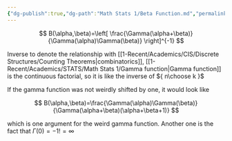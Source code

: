 ```yaml
---
{"dg-publish":true,"dg-path":"Math Stats 1/Beta Function.md","permalink":"/math-stats-1/beta-function/","tags":["gardenEntry"],"created":"2024-11-28T16:16:09.574-05:00","updated":"2025-07-07T17:47:01.734-04:00"}
---
```



$$
B(\alpha,\beta)=\left[ \frac{\Gamma(\alpha+\beta)}{\Gamma(\alpha)\Gamma(\beta)} \right]^{-1}
$$

Inverse to denote the relationship with [[1-Recent/Academics/CIS/Discrete Structures/Counting Theorems\|combinatorics]], [[1-Recent/Academics/STATS/Math Stats 1/Gamma function\|Gamma function]] is the continuous factorial, so it is like the inverse of ${ n\choose k }$ 

If the gamma function was not weirdly shifted by one, it would look like

$$
B(\alpha,\beta)=\frac{\Gamma(\alpha)\Gamma(\beta)}{\Gamma(\alpha+\beta)(\alpha+\beta+1)}
$$

which is one argument for the weird gamma function. Another one is the fact that $\Gamma(0)=-1!=\infty$
